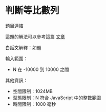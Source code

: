 # 判斷等比數列

[題目連結](https://oj.lidemy.com/problem/1026)

這題的解法可以參考這篇 [文章](https://jubeatt.github.io/2021/12/27/is-sequence/)

白話文解釋：如題

輸入範圍：
- N 在 -10000 到 10000 之間

其他資訊：
- 空間限制：1024MB
- 型態限制：N 符合 JavaScript 中的整數範圍
- 時間限制：1000 毫秒
